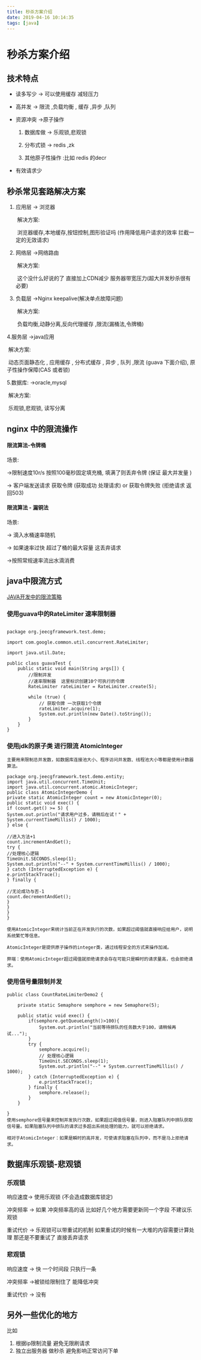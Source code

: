 ```yaml
---
title: 秒杀方案介绍
date: 2019-04-16 10:14:35
tags: [java]
---
```


# 秒杀方案介绍

## 技术特点

* 读多写少         -> 可以使用缓存 减轻压力

* 高并发             -> 限流  ,负载均衡 ,  缓存 ,异步   ,队列   

* 资源冲突         ->原子操作    

  1. 数据库做    -> 乐观锁,悲观锁 

  2. 分布式锁    -> redis ,zk

  3. 其他原子性操作 :比如 redis 的decr

     

* 有效请求少  



<!--more-->

##  秒杀常见套路解决方案

1. 应用层   -> 浏览器 

   ​                         解决方案:

   ​       浏览器缓存,本地缓存,按钮控制,图形验证吗 (作用降低用户请求的效率 拦截一定的无效请求)

2. 网络层    ->网络路由

   ​                         解决方案:

   ​      这个没什么好说的了    直接加上CDN减少 服务器带宽压力(超大并发秒杀很有必要)

3. 负载层    ->Nginx keepalive(解决单点故障问题)

   ​                         解决方案:

   ​        负载均衡,动静分离,反向代理缓存 ,限流(漏桶法,令牌桶)

  4.服务层   ->java应用

​                                解决方案:

​              动态页面静态化 , 应用缓存 , 分布式缓存 , 异步 , 队列 ,限流 (guava 下面介绍), 原子性操作保障(CAS 或者锁) 

 5.数据库:   ->oracle,mysql

​                                解决方案:

​              乐观锁,悲观锁, 读写分离  



## nginx 中的限流操作

#### 限流算法-令牌桶

场景: 

->限制速度10r/s 按照100毫秒固定填充桶, 填满了则丢弃令牌  (保证 最大并发量 )

-> 客户端发送请求  获取令牌  (获取成功 处理请求)  or 获取令牌失败 (拒绝请求 返回503)

#### 限流算法 - 漏铜法

场景:

  -> 滴入水桶速率随机

  -> 如果速率过快 超过了桶的最大容量 这丢弃请求

  ->按照常规速率流出水滴消费

## java中限流方式

[JAVA开发中的限流策略](https://www.jianshu.com/p/41781605ed29?from=groupmessage)

### 使用guava中的RateLimiter 速率限制器

```

package org.jeecgframework.test.demo;

import com.google.common.util.concurrent.RateLimiter;

import java.util.Date;

public class guavaTest {
    public static void main(String args[]) {
        //限制并发
        //速率限制器  这里标识创建10个可执行的令牌
        RateLimiter rateLimiter = RateLimiter.create(5);

        while (true) {
            // 获取令牌 一次获取1个令牌  
            rateLimiter.acquire(1);
            System.out.println(new Date().toString());
        }
    }
}
```

### 使用jdk的原子类 进行限流 AtomicInteger

```
主要用来限制总并发数，如数据库连接池大小、程序访问并发数、线程池大小等都是使用计数器算法。

package org.jeecgframework.test.demo.entity;
import java.util.concurrent.TimeUnit;
import java.util.concurrent.atomic.AtomicInteger;
public class AtomicIntegerDemo {
private static AtomicInteger count = new AtomicInteger(0);
public static void exec() {
if (count.get() >= 5) {
System.out.println("请求用户过多，请稍后在试！" + System.currentTimeMillis() / 1000);
} else {

//进入方法+1
count.incrementAndGet();
try {
//处理核心逻辑
TimeUnit.SECONDS.sleep(1);
System.out.println("--" + System.currentTimeMillis() / 1000);
} catch (InterruptedException e) {
e.printStackTrace();
} finally {

//无论成功与否-1
count.decrementAndGet();
}
}
}
}

使用AtomicInteger来统计当前正在并发执行的次数，如果超过阈值就直接响应给用户，说明系统繁忙等信息。

AtomicInteger是提供原子操作的integer类，通过线程安全的方式来操作加减。

弊端：使用AtomicInteger超过阈值就拒绝请求会存在可能只是瞬时的请求量高，也会拒绝请求。

```

### 使用信号量限制并发

```
public class CountRateLimiterDemo2 {
 
    private static Semaphore semphore = new Semaphore(5);
 
    public static void exec() {
        if(semphore.getQueueLength()>100){
            System.out.println("当前等待排队的任务数大于100，请稍候再试...");
        }
        try {
            semphore.acquire();
            // 处理核心逻辑
            TimeUnit.SECONDS.sleep(1);
            System.out.println("--" + System.currentTimeMillis() / 1000);
        } catch (InterruptedException e) {
            e.printStackTrace();
        } finally {
            semphore.release();
        }
    }

}
使用semphore信号量来控制并发执行次数，如果超过阈值信号量，则进入阻塞队列中排队获取信号量。如果阻塞队列中排队的请求过多超出系统处理的能力，就可以拒绝请求。

相对于AtomicInteger：如果是瞬时的高并发，可使请求阻塞在队列中，而不是马上拒绝请求。
```



## 数据库乐观锁-悲观锁

### 乐观锁

响应速度-> 使用乐观锁 (不会造成数据库锁定)

冲突频率 ->  如果 冲突频率高的话 比如好几个地方需要更新同一个字段 不建议乐观锁

重试代价 -> 乐观锁可以带重试的机制  如果重试的时候有一大堆的内容需要计算处理 那还是不要重试了 直接丢弃请求

### 悲观锁

响应速度 -> 快 一个时间段 只执行一条

冲突频率 ->被锁给限制住了 能降低冲突

重试代价 -> 没有

## 另外一些优化的地方

比如  

1. 根据ip限制流量 避免无限刷请求
2. 独立出服务器 做秒杀 避免影响正常访问下单

